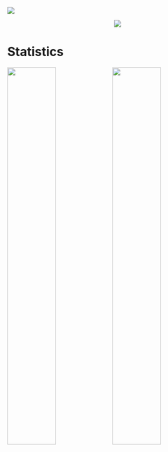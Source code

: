 ![](https://komarev.com/ghpvc/?username=txze-9)


<p align="center">
  <a href="https://github.com/txze-9">
    <img src="https://discord.c99.nl/widget/theme-4/914930084127854612.png"/>
     </a>
  </p>
  
# Statistics
<img align="left" width="47%" src="https://github-readme-stats.vercel.app/api?username=txze-9&show_icons=true&theme=dark" />
<img align="left" width="47%" src="https://github-readme-stats.vercel.app/api/top-langs/?username=txze-9&theme=dark" />
